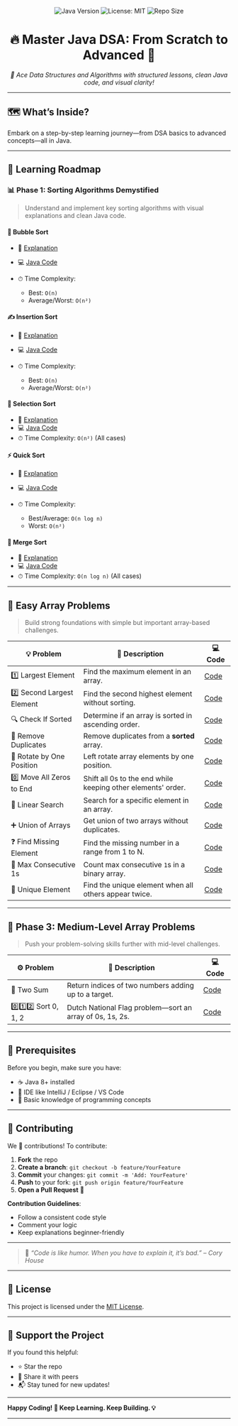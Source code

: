<p align="center">
  <img src="https://img.shields.io/badge/Java-8%2B-red.svg" alt="Java Version">
  <img src="https://img.shields.io/github/license/vinayakmishra4/DSA-FROM-SCRATCH-TO-ADVANCE" alt="License: MIT">
  <img src="https://img.shields.io/github/repo-size/vinayakmishra4/DSA-FROM-SCRATCH-TO-ADVANCE" alt="Repo Size">
</p>

<h1 align="center">🔥 Master Java DSA: From Scratch to Advanced 🚀</h1>

<p align="center"><em>🧠 Ace Data Structures and Algorithms with structured lessons, clean Java code, and visual clarity!</em></p>

---

## 🗺️ What’s Inside?

Embark on a step-by-step learning journey—from DSA basics to advanced concepts—all in Java.

---

## 🧭 Learning Roadmap

### 📊 Phase 1: Sorting Algorithms Demystified

> Understand and implement key sorting algorithms with visual explanations and clean Java code.

#### 🫧 Bubble Sort

* 📘 [Explanation](https://github.com/vinayakmishra4/DSA-FROM-SCRATCH-TO-ADVANCE/blob/main/Sort-Algo/Bubble_Sort.txt)
* 💻 [Java Code](https://github.com/vinayakmishra4/DSA-FROM-SCRATCH-TO-ADVANCE/blob/main/Sort-Algo/Bubble_Sort.java)
* ⏱ Time Complexity:

  * Best: `O(n)`
  * Average/Worst: `O(n²)`

#### ✍️ Insertion Sort

* 📘 [Explanation](https://github.com/vinayakmishra4/DSA-FROM-SCRATCH-TO-ADVANCE/blob/main/Sort-Algo/Insertion_Sort.txt)
* 💻 [Java Code](https://github.com/vinayakmishra4/DSA-FROM-SCRATCH-TO-ADVANCE/blob/main/Sort-Algo/Insertion_Sort.java)
* ⏱ Time Complexity:

  * Best: `O(n)`
  * Average/Worst: `O(n²)`

#### 🔎 Selection Sort

* 📘 [Explanation](https://github.com/vinayakmishra4/DSA-FROM-SCRATCH-TO-ADVANCE/blob/main/Sort-Algo/Selection_Sort.txt)
* 💻 [Java Code](https://github.com/vinayakmishra4/DSA-FROM-SCRATCH-TO-ADVANCE/blob/main/Sort-Algo/Selection.java)
* ⏱ Time Complexity: `O(n²)` (All cases)

#### ⚡ Quick Sort

* 📘 [Explanation](https://github.com/vinayakmishra4/DSA-FROM-SCRATCH-TO-ADVANCE/blob/main/Sort-Algo/Quick_Sort.txt)
* 💻 [Java Code](https://github.com/vinayakmishra4/DSA-FROM-SCRATCH-TO-ADVANCE/blob/main/Sort-Algo/Quick_Sort.java)
* ⏱ Time Complexity:

  * Best/Average: `O(n log n)`
  * Worst: `O(n²)`

#### 🧩 Merge Sort

* 📘 [Explanation](https://github.com/vinayakmishra4/DSA-FROM-SCRATCH-TO-ADVANCE/blob/main/Sort-Algo/Merge_sort.txt)
* 💻 [Java Code](https://github.com/vinayakmishra4/DSA-FROM-SCRATCH-TO-ADVANCE/blob/main/Sort-Algo/Merge_sort.java)
* ⏱ Time Complexity: `O(n log n)` (All cases)

---

## 🧩 Easy Array Problems

> Build strong foundations with simple but important array-based challenges.

| 💡 Problem                 | 📘 Description                                               | 💻 Code                                                                                                       |
| -------------------------- | ------------------------------------------------------------ | ------------------------------------------------------------------------------------------------------------- |
| 1️⃣ Largest Element        | Find the maximum element in an array.                        | [Code](https://github.com/vinayakmishra4/DSA-FROM-SCRATCH-TO-ADVANCE/blob/main/Easy-Array/Maxout.java)        |
| 2️⃣ Second Largest Element | Find the second highest element without sorting.             | [Code](https://github.com/vinayakmishra4/DSA-FROM-SCRATCH-TO-ADVANCE/blob/main/Easy-Array/SecondMaxout.java)  |
| 🔍 Check If Sorted         | Determine if an array is sorted in ascending order.          | [Code](https://github.com/vinayakmishra4/DSA-FROM-SCRATCH-TO-ADVANCE/blob/main/Easy-Array/Sortedornot)        |
| 🧹 Remove Duplicates       | Remove duplicates from a **sorted** array.                   | [Code](https://github.com/vinayakmishra4/DSA-FROM-SCRATCH-TO-ADVANCE/blob/main/Easy-Array/Remove.java)        |
| 🔁 Rotate by One Position  | Left rotate array elements by one position.                  | [Code](https://github.com/vinayakmishra4/DSA-FROM-SCRATCH-TO-ADVANCE/blob/main/Easy-Array/RotateLeft.java)    |
| 0️⃣ Move All Zeros to End  | Shift all 0s to the end while keeping other elements' order. | [Code](https://github.com/vinayakmishra4/DSA-FROM-SCRATCH-TO-ADVANCE/blob/main/Easy-Array/Move0.java)         |
| 🔎 Linear Search           | Search for a specific element in an array.                   | [Code](https://github.com/vinayakmishra4/DSA-FROM-SCRATCH-TO-ADVANCE/blob/main/Easy-Array/Linear.java)        |
| ➕ Union of Arrays          | Get union of two arrays without duplicates.                  | [Code](https://github.com/vinayakmishra4/DSA-FROM-SCRATCH-TO-ADVANCE/blob/main/Easy-Array/Union.java)         |
| ❓ Find Missing Element     | Find the missing number in a range from 1 to N.              | [Code](https://github.com/vinayakmishra4/DSA-FROM-SCRATCH-TO-ADVANCE/blob/main/Easy-Array/Missing.java)       |
| 🔢 Max Consecutive 1s      | Count max consecutive `1`s in a binary array.                | [Code](https://github.com/vinayakmishra4/DSA-FROM-SCRATCH-TO-ADVANCE/blob/main/Easy-Array/maxConsecBits.java) |
| 🧩 Unique Element          | Find the unique element when all others appear twice.        | [Code](https://github.com/vinayakmishra4/DSA-FROM-SCRATCH-TO-ADVANCE/blob/main/Easy-Array/Uniquele.java)      |

---

## 🧠 Phase 3: Medium-Level Array Problems

> Push your problem-solving skills further with mid-level challenges.

| ⚙️ Problem             | 📘 Description                                           | 💻 Code                                                                                                   |
| ---------------------- | -------------------------------------------------------- | --------------------------------------------------------------------------------------------------------- |
| 🔢 Two Sum             | Return indices of two numbers adding up to a target.     | [Code](https://github.com/vinayakmishra4/DSA-FROM-SCRATCH-TO-ADVANCE/blob/main/Medium-Array/Twosum.java)  |
| 0️⃣1️⃣2️⃣ Sort 0, 1, 2 | Dutch National Flag problem—sort an array of 0s, 1s, 2s. | [Code](https://github.com/vinayakmishra4/DSA-FROM-SCRATCH-TO-ADVANCE/blob/main/Medium-Array/Sort012.java) |

---

## 🔧 Prerequisites

Before you begin, make sure you have:

* ☕ Java 8+ installed
* 🧰 IDE like IntelliJ / Eclipse / VS Code
* 👶 Basic knowledge of programming concepts

---

## 🤝 Contributing

We 💖 contributions! To contribute:

1. **Fork** the repo
2. **Create a branch**: `git checkout -b feature/YourFeature`
3. **Commit** your changes: `git commit -m 'Add: YourFeature'`
4. **Push** to your fork: `git push origin feature/YourFeature`
5. **Open a Pull Request** 🚀

**Contribution Guidelines**:

* Follow a consistent code style
* Comment your logic
* Keep explanations beginner-friendly

---

> 💬 *“Code is like humor. When you have to explain it, it’s bad.” – Cory House*

---

## 📄 License

This project is licensed under the [MIT License](LICENSE).

---

## 🌟 Support the Project

If you found this helpful:

* ⭐ Star the repo
* 🔄 Share it with peers
* 📬 Stay tuned for new updates!

---

**Happy Coding! 🚀 Keep Learning. Keep Building. 💡**

---
